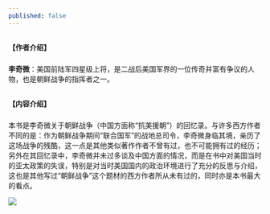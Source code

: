 ```yaml
---
published: false
---
```

##

**【作者介绍】**

###

**李奇微**：美国前陆军四星级上将，是二战后美国军界的一位传奇并富有争议的人物，也是朝鲜战争的指挥者之一。
##

**【内容介绍】**
###

本书是李奇微关于朝鲜战争（中国方面称“抗美援朝”）的回忆录。与许多西方作者不同的是：作为朝鲜战争期间“联合国军”的战地总司令，李奇微身临其境，亲历了这场战争的残酷，这一点是其他类似著作作者不曾有过，也不可能拥有过的经历；另外在其回忆录中，李奇微并未过多谈及中国方面的情况，而是在书中对美国当时的亚太政策的失误，特别是对当时美国国内的政治环境进行了充分的反思与介绍，这也是其他写过“朝鲜战争”这个题材的西方作者所从未有过的，同时亦是本书最大的看点。

![](https://github.com/DS-Reading/DS-Reading.github.io/blob/master/img/%E6%9D%8E%E5%A5%87%E5%BE%AE%E5%9B%9E%E5%BF%86%E5%BD%95.jpg?raw=true)


